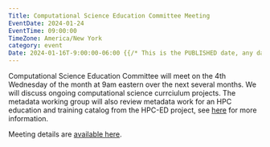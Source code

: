 ```yaml
---
Title: Computational Science Education Committee Meeting
EventDate: 2024-01-24
EventTime: 09:00:00
TimeZone: America/New York
category: event
Date: 2024-01-16T-9:00:00-06:00 {{/* This is the PUBLISHED date, any date in the future will not be published to the deployed website */}}
---
```


Computational Science Education Committee will meet on the 4th Wednesday of the month at 9am eastern over the next several months. 
We will discuss ongoing computational science currciulum projects. The metadata working group will also review metadata work for an HPC education and
training catalog from the HPC-ED project, see [here](https://hpc-ed.github.io/) for more information. 

Meeting details are [available here](https://github.com/khill42/sighpcedu.github.io/blob/main/content/events/files/CSEJan2024-meeting.pdf).
